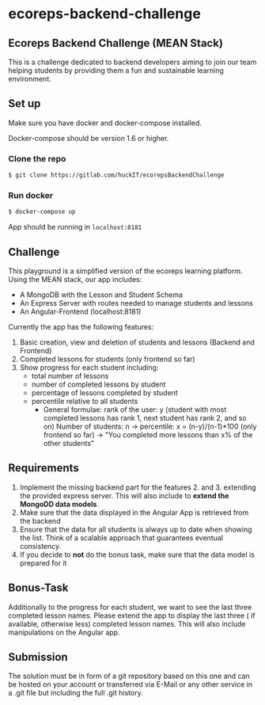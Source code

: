 # ecoreps-backend-challenge
## Ecoreps Backend Challenge (MEAN Stack)

This is a challenge dedicated to backend developers aiming to join our team helping students by providing them a fun and sustainable learning environment. 

## Set up
Make sure you have docker and docker-compose installed.

Docker-compose should be version 1.6 or higher.

### Clone the repo
```bash
$ git clone https://gitlab.com/huckIT/ecorepsBackendChallenge
```
 ### Run docker
 ```bash
 $ docker-compose up
 ```

 App should be running in `localhost:8181`
 
 ## Challenge
 
 This playground is a simplified version of the ecoreps learning platform. Using the MEAN stack, our app includes: 
 - A MongoDB with the Lesson and Student Schema
 - An Express Server with routes needed to manage students and lessons
 - An Angular-Frontend (localhost:8181) 
 
 Currently the app has the following features:
  
  1. Basic creation, view and deletion of students and lessons (Backend and Frontend)
  2. Completed lessons for students (only frontend so far) 
  3. Show progress for each student including: 
        - total number of lessons
        - number of completed lessons by student
        - percentage of lessons completed by student
        - percentile relative to all students
            - General formulae:   rank of the user: y (student with most completed lessons has rank 1, next student has rank 2, and so on)
                                Number of students: n
                                 ->  percentile: x = (n-y)/(n-1)*100 (only frontend so far)
            -> "You completed more lessons than x% of the other students"
                                 
                                 
## Requirements

1. Implement the missing backend part for the features  2. and 3. extending the provided express server. 
This will also include to **extend the MongoDD data models**. 
2. Make sure that the data displayed in the Angular App is retrieved from the backend
3. Ensure that the data for all students is always up to date when showing the list. 
Think of a scalable approach that guarantees eventual consistency. 
4. If you decide to **not** do the bonus task, make sure that the data model is prepared for it  


## Bonus-Task

Additionally to the progress for each student, we want to see the last three completed lesson names. Please extend the
app to display the last three ( if available, otherwise less) completed lesson names. This will also include manipulations
on the Angular app. 

## Submission

The solution must be in form of a git repository based on this one and can be hosted on your account
or transferred via E-Mail or any other service in a .git file but including the full .git history.
 